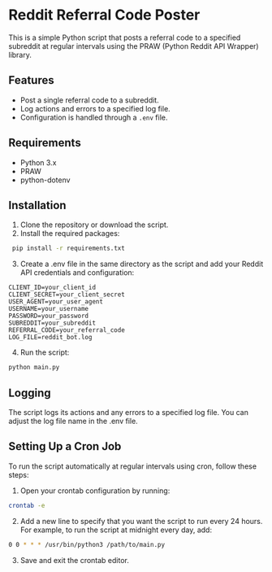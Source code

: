 # Reddit Referral Code Poster

This is a simple Python script that posts a referral code to a specified subreddit at regular intervals using the PRAW (Python Reddit API Wrapper) library.

## Features

- Post a single referral code to a subreddit.
- Log actions and errors to a specified log file.
- Configuration is handled through a `.env` file.

## Requirements

- Python 3.x
- PRAW
- python-dotenv

## Installation

1. Clone the repository or download the script.
2. Install the required packages:

```bash
 pip install -r requirements.txt
```

3. Create a .env file in the same directory as the script and add your Reddit API credentials and configuration:

```
CLIENT_ID=your_client_id
CLIENT_SECRET=your_client_secret
USER_AGENT=your_user_agent
USERNAME=your_username
PASSWORD=your_password
SUBREDDIT=your_subreddit
REFERRAL_CODE=your_referral_code
LOG_FILE=reddit_bot.log
```

4. Run the script:

```bash
python main.py
```

## Logging

The script logs its actions and any errors to a specified log file. You can adjust the log file name in the .env file.


## Setting Up a Cron Job

To run the script automatically at regular intervals using cron, follow these steps:

1. Open your crontab configuration by running:

```bash
crontab -e
```

2. Add a new line to specify that you want the script to run every 24 hours. For example, to run the script at midnight every day, add:

```bash
0 0 * * * /usr/bin/python3 /path/to/main.py
```

3. Save and exit the crontab editor.

